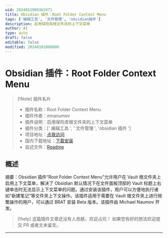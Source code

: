 ```yaml
---
uid: 2024052909162471
title: Obsidian 插件：Root Folder Context Menu
tags: ['编辑工具', '文件管理', 'obsidian插件']
description: 启用保险库根文件夹的上下文菜单
author: AI
type: auto
draft: false
editable: false
modified: 20240101000000
---
```


# Obsidian 插件：Root Folder Context Menu

> [!Note] 插件名片
> - 插件名称：Root Folder Context Menu
> - 插件作者：mnaoumov
> - 插件说明：启用保险库根文件夹的上下文菜单
> - 插件分类：[' 编辑工具 ', ' 文件管理 ', 'obsidian 插件 ']
> - 项目地址：[点我访问](https://github.com/mnaoumov/obsidian-root-folder-context-menu)
> - 国内下载地址：[下载安装](https://pkmer.cn/products/plugin/pluginMarket/?root-folder-context-menu)
> - 自述文件：[Readme](https://ghproxy.net/https://raw.githubusercontent.com/mnaoumov/obsidian-root-folder-context-menu/master/README.md)

## 概述

摘要：Obsidian 插件“Root Folder Context Menu”允许用户在 Vault 根文件夹上启用上下文菜单，解决了 Obsidian 默认情况下在文件面板顶部的 Vault 标题上右键单击时无法显示上下文菜单的问题。通过安装该插件，用户可以方便地执行诸如“新建笔记”等文件夹上下文操作。该插件适用于需要在 Vault 根文件夹上进行频繁操作的用户，可以通过 BRAT 安装 Beta 版本。该插件由 Michael Naumov 开发。

> [!help]
> 这篇插件文章还没有人贡献，欢迎占坑！
> 如果您有好的想法欢迎提交 PR 或者文末留言。

---



